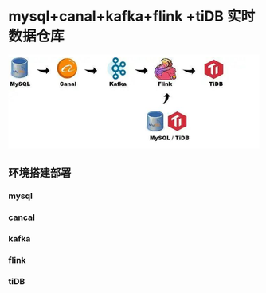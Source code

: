 # mysql+canal+kafka+flink +tiDB 实时数据仓库



![image-20220705094918682](M-C-K-F-T.assets/image-20220705094918682-16569857646631.png)

## 环境搭建部署

### mysql



### cancal

### kafka

### flink

### tiDB



